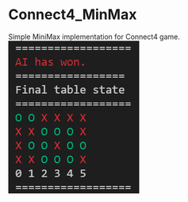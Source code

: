 # Connect4_MinMax

Simple MiniMax implementation for Connect4 game.      
![How it looks](https://github.com/Kynato/Connect4_MiniMax/blob/master/preview.png?raw=true)
